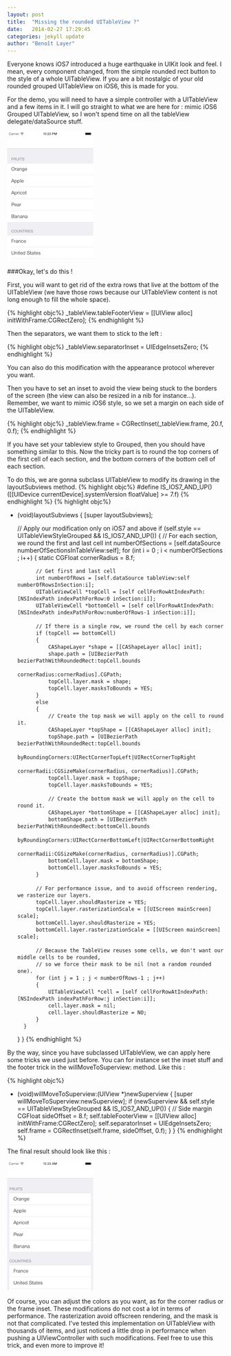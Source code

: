 ```yaml
---
layout: post
title:  "Missing the rounded UITableView ?"
date:   2014-02-27 17:29:45
categories: jekyll update
author: "Benoît Layer"
---
```

Everyone knows iOS7 introduced a huge earthquake in UIKit look and feel. I mean, every component changed, from the simple rounded rect button to the style of a whole UITableView. If you are a bit nostalgic of your old rounded grouped UITableView on iOS6, this is made for you. 

For the demo, you will need to have a simple controller with a UITableView and a few items in it. I will go straight to what we are here for : mimic iOS6 Grouped UITableView, so I won't spend time on all the tableView delegate/dataSource stuff.

![Starting point][id]

###Okay, let's do this !

First, you will want to get rid of the extra rows that live at the bottom of the UITableView (we have those rows because our UITableView content is not long enough to fill the whole space).

{% highlight objc%}
_tableView.tableFooterView = [[UIView alloc] initWithFrame:CGRectZero];
{% endhighlight %}

Then the separators, we want them to stick to the left :

{% highlight objc%}
_tableView.separatorInset = UIEdgeInsetsZero;
{% endhighlight %}

You can also do this modification with the appearance protocol wherever you want.

Then you have to set an inset to avoid the view being stuck to the borders of the screen (the view can also be resized in a nib for instance...). Remember, we want to mimic iOS6 style, so we set a margin on each side of the UITableView.

{% highlight objc%}
_tableView.frame = CGRectInset(_tableView.frame, 20.f, 0.f);
{% endhighlight %}

If you have set your tableview style to Grouped, then you should have something similar to this.
Now the tricky part is to round the top corners of the first cell of each section, and the bottom corners of the bottom cell of each section.

To do this, we are gonna subclass UITableView to modify its drawing in the layoutSubviews method.
{% highlight objc%}
#define IS_IOS7_AND_UP() ([[UIDevice currentDevice].systemVersion floatValue] >= 7.f)
{% endhighlight %}
{% highlight objc%}
- (void)layoutSubviews
{
    [super layoutSubviews];
    
    // Apply our modification only on iOS7 and above
    if (self.style == UITableViewStyleGrouped && IS_IOS7_AND_UP())
    {
        // For each section, we round the first and last cell
        int numberOfSections = [self.dataSource numberOfSectionsInTableView:self];
        for (int i = 0 ; i < numberOfSections ; i++)
        {
            static CGFloat cornerRadius = 8.f;
            
            // Get first and last cell
            int numberOfRows = [self.dataSource tableView:self numberOfRowsInSection:i];
            UITableViewCell *topCell = [self cellForRowAtIndexPath:[NSIndexPath indexPathForRow:0 inSection:i]];
            UITableViewCell *bottomCell = [self cellForRowAtIndexPath:[NSIndexPath indexPathForRow:numberOfRows-1 inSection:i]];
            
            // If there is a single row, we round the cell by each corner
            if (topCell == bottomCell)
            {
                CAShapeLayer *shape = [[CAShapeLayer alloc] init];
                shape.path = [UIBezierPath bezierPathWithRoundedRect:topCell.bounds
                                                        cornerRadius:cornerRadius].CGPath;
                topCell.layer.mask = shape;
                topCell.layer.masksToBounds = YES;
            }
            else
            {
                // Create the top mask we will apply on the cell to round it.
                CAShapeLayer *topShape = [[CAShapeLayer alloc] init];
                topShape.path = [UIBezierPath bezierPathWithRoundedRect:topCell.bounds
                                                      byRoundingCorners:UIRectCornerTopLeft|UIRectCornerTopRight
                                                            cornerRadii:CGSizeMake(cornerRadius, cornerRadius)].CGPath;
                topCell.layer.mask = topShape;
                topCell.layer.masksToBounds = YES;
                
                // Create the bottom mask we will apply on the cell to round it.
                CAShapeLayer *bottomShape = [[CAShapeLayer alloc] init];
                bottomShape.path = [UIBezierPath bezierPathWithRoundedRect:bottomCell.bounds
                                                         byRoundingCorners:UIRectCornerBottomLeft|UIRectCornerBottomRight
                                                               cornerRadii:CGSizeMake(cornerRadius, cornerRadius)].CGPath;
                bottomCell.layer.mask = bottomShape;
                bottomCell.layer.masksToBounds = YES;
            }
            
            // For performance issue, and to avoid offscreen rendering, we rasterize our layers.
            topCell.layer.shouldRasterize = YES;
            topCell.layer.rasterizationScale = [[UIScreen mainScreen] scale];
            bottomCell.layer.shouldRasterize = YES;
            bottomCell.layer.rasterizationScale = [[UIScreen mainScreen] scale];
            
            // Because the TableView reuses some cells, we don't want our middle cells to be rounded,
            // so we force their mask to be nil (not a random rounded one).
            for (int j = 1 ; j < numberOfRows-1 ; j++)
            {
                UITableViewCell *cell = [self cellForRowAtIndexPath:[NSIndexPath indexPathForRow:j inSection:i]];
                cell.layer.mask = nil;
                cell.layer.shouldRasterize = NO;
            }
        }
    }
}
{% endhighlight %}

By the way, since you have subclassed UITableView, we can apply here some tricks we used just before. You can for instance set the inset stuff and the footer trick in the willMoveToSuperview: method. Like this : 

{% highlight objc%}
- (void)willMoveToSuperview:(UIView *)newSuperview
{
    [super willMoveToSuperview:newSuperview];
    if (newSuperview && self.style == UITableViewStyleGrouped && IS_IOS7_AND_UP())
    {
        // Side margin
        CGFloat sideOffset = 8.f;
        self.tableFooterView = [[UIView alloc] initWithFrame:CGRectZero];
        self.separatorInset = UIEdgeInsetsZero;
        self.frame = CGRectInset(self.frame, sideOffset, 0.f);
    }
}
{% endhighlight %}

The final result should look like this :

![Result][result]

Of course, you can adjust the colors as you want, as for the corner radius or the frame inset.
These modifications do not cost a lot in terms of performance. The rasterization avoid offscreen rendering, and the mask is not that complicated. I've tested this implementation on UITableView with thousands of items, and just noticed a little drop in performance when pushing a UIViewController with such modifications. Feel free to use this trick, and even more to improve it!


[id]: /images/rounded-table-view/startingpoint.png  "Starting point"
[result]: /images/rounded-table-view/result.png  "Result"